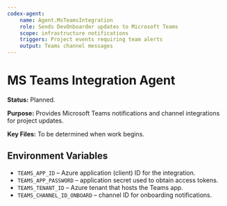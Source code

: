 ```yaml
---
codex-agent:
    name: Agent.MsTeamsIntegration
    role: Sends DevOnboarder updates to Microsoft Teams
    scope: infrastructure notifications
    triggers: Project events requiring team alerts
    output: Teams channel messages
---
```


# MS Teams Integration Agent

**Status:** Planned.

**Purpose:** Provides Microsoft Teams notifications and channel integrations for project updates.

**Key Files:** To be determined when work begins.

## Environment Variables

- `TEAMS_APP_ID` – Azure application (client) ID for the integration.
- `TEAMS_APP_PASSWORD` – application secret used to obtain access tokens.
- `TEAMS_TENANT_ID` – Azure tenant that hosts the Teams app.
- `TEAMS_CHANNEL_ID_ONBOARD` – channel ID for onboarding notifications.
